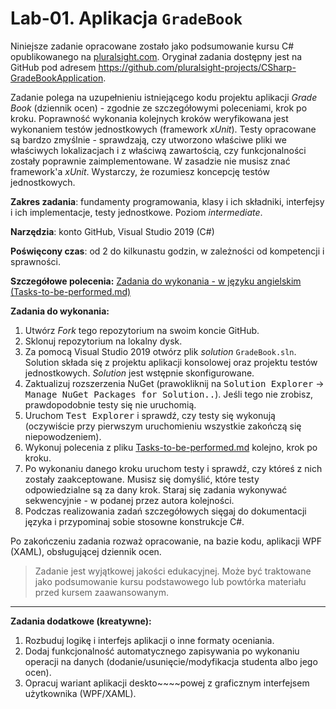 # Lab-01. Aplikacja `GradeBook`

Niniejsze zadanie opracowane zostało jako podsumowanie kursu C# opublikowanego na [pluralsight.com](http://www.pluralsight.com). Oryginał zadania dostępny jest na GitHub pod adresem <https://github.com/pluralsight-projects/CSharp-GradeBookApplication>.

Zadanie polega na uzupełnieniu istniejącego kodu projektu aplikacji _Grade Book_ (dziennik ocen) - zgodnie ze szczegółowymi poleceniami, krok po kroku. Poprawność wykonania kolejnych kroków weryfikowana jest wykonaniem testów jednostkowych (framework _xUnit_). Testy opracowane są bardzo zmyślnie - sprawdzają, czy utworzono właściwe pliki we właściwych lokalizacjach i z właściwą zawartością, czy funkcjonalności zostały poprawnie zaimplementowane. W zasadzie nie musisz znać framework'a _xUnit_. Wystarczy, że rozumiesz koncepcję testów jednostkowych.

**Zakres zadania**: fundamenty programowania, klasy i ich składniki, interfejsy i ich implementacje, testy jednostkowe. Poziom _intermediate_.

**Narzędzia**: konto GitHub, Visual Studio 2019 (C#)

**Poświęcony czas**: od 2 do kilkunastu godzin, w zależności od kompetencji i sprawności.

**Szczegółowe polecenia:** [Zadania do wykonania - w języku angielskim (Tasks-to-be-performed.md)](Tasks-to-be-performed.md)

**Zadania do wykonania:**

1. Utwórz _Fork_ tego repozytorium na swoim koncie GitHub.
2. Sklonuj repozytorium na lokalny dysk.
3. Za pomocą Visual Studio 2019 otwórz plik _solution_ `GradeBook.sln`. Solution składa się z projektu aplikacji konsolowej oraz projektu testów jednostkowych. _Solution_ jest wstępnie skonfigurowane.
4. Zaktualizuj rozszerzenia NuGet (prawokliknij na <kbd>Solution Explorer</kbd> → <kbd>Manage NuGet Packages for Solution..</kbd>). Jeśli tego nie zrobisz, prawdopodobnie testy się nie uruchomią.
5. Uruchom <kbd>Test Explorer</kbd> i sprawdź, czy testy się wykonują (oczywiście przy pierwszym uruchomieniu wszystkie zakończą się niepowodzeniem).
6. Wykonuj polecenia z pliku [Tasks-to-be-performed.md](Tasks-to-be-performed.md) kolejno, krok po kroku.
7. Po wykonaniu danego kroku uruchom testy i sprawdź, czy któreś z nich zostały zaakceptowane. Musisz się domyślić, które testy odpowiedzialne są za dany krok. Staraj się zadania wykonywać sekwencyjnie - w podanej przez autora kolejności.
8. Podczas realizowania zadań szczegółowych sięgaj do dokumentacji języka i przypominaj sobie stosowne konstrukcje C#.

Po zakończeniu zadania rozważ opracowanie, na bazie kodu, aplikacji WPF (XAML), obsługującej dziennik ocen.

> Zadanie jest wyjątkowej jakości edukacyjnej. Może być traktowane jako podsumowanie kursu podstawowego lub powtórka materiału przed kursem zaawansowanym.

---

**Zadania dodatkowe (kreatywne):**

1. Rozbuduj logikę i interfejs aplikacji o inne formaty oceniania.
2. Dodaj funkcjonalność automatycznego zapisywania po wykonaniu operacji na danych (dodanie/usunięcie/modyfikacja studenta albo jego ocen).
3. Opracuj wariant aplikacji deskto~~~~powej z graficznym interfejsem użytkownika (WPF/XAML).